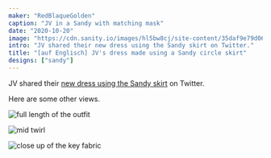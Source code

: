 ```yaml
---
maker: "RedBlaqueGolden"
caption: "JV in a Sandy with matching mask"
date: "2020-10-20"
image: "https://cdn.sanity.io/images/hl5bw8cj/site-content/35daf9e79d06a8a12972a1e0bd87bce6f3c92028-1536x2048.jpg"
intro: "JV shared their new dress using the Sandy skirt on Twitter."
title: "[auf Englisch] JV's dress made using a Sandy circle skirt"
designs: ["sandy"]
---
```


JV shared their [new dress using the Sandy skirt](https://twitter.com/RedBlaqueGolden/status/1317752221933633537) on Twitter.

Here are some other views.

![full length of the outfit](https://posts.freesewing.org/uploads/sandy_by_jv_jv_sandy_fulllength_3553786a5c.jpg "full length of the outfit")

![mid twirl](jv_sandy_midtwirl.jpg)

![close up of the key fabric](jv_sandy_fabric_closeup.jpg)
